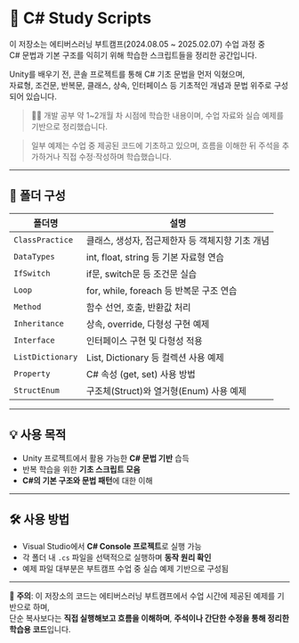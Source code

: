 # 🧠 C# Study Scripts

이 저장소는 에티버스러닝 부트캠프(2024.08.05 ~ 2025.02.07) 수업 과정 중  
C# 문법과 기본 구조를 익히기 위해 학습한 스크립트들을 정리한 공간입니다.  

Unity를 배우기 전, 콘솔 프로젝트를 통해 C# 기초 문법을 먼저 익혔으며,  
자료형, 조건문, 반복문, 클래스, 상속, 인터페이스 등 기초적인 개념과 문법 위주로 구성되어 있습니다.

> 🧑‍💻 개발 공부 약 1~2개월 차 시점에 학습한 내용이며, 수업 자료와 실습 예제를 기반으로 정리했습니다.

> 일부 예제는 수업 중 제공된 코드에 기초하고 있으며, 흐름을 이해한 뒤 주석을 추가하거나 직접 수정·작성하며 학습했습니다.

---

## 📂 폴더 구성

| 폴더명         | 설명                                                             |
|----------------|------------------------------------------------------------------|
| `ClassPractice` | 클래스, 생성자, 접근제한자 등 객체지향 기초 개념                |
| `DataTypes`     | int, float, string 등 기본 자료형 연습                          |
| `IfSwitch`      | if문, switch문 등 조건문 실습                                   |
| `Loop`          | for, while, foreach 등 반복문 구조 연습                         |
| `Method`        | 함수 선언, 호출, 반환값 처리                                     |
| `Inheritance`   | 상속, override, 다형성 구현 예제                                |
| `Interface`     | 인터페이스 구현 및 다형성 적용                                  |
| `ListDictionary`| List, Dictionary 등 컬렉션 사용 예제                            |
| `Property`      | C# 속성 (get, set) 사용 방법                                    |
| `StructEnum`    | 구조체(Struct)와 열거형(Enum) 사용 예제                         |

---

## 💡 사용 목적

- Unity 프로젝트에서 활용 가능한 **C# 문법 기반** 습득
- 반복 학습을 위한 **기초 스크립트 모음**
- **C#의 기본 구조와 문법 패턴**에 대한 이해

---

## 🛠️ 사용 방법

- Visual Studio에서 **C# Console 프로젝트**로 실행 가능
- 각 폴더 내 `.cs` 파일을 선택적으로 실행하며 **동작 원리 확인**
- 예제 파일 대부분은 부트캠프 수업 중 실습 예제 기반으로 구성됨

---

📌 **주의**: 이 저장소의 코드는 에티버스러닝 부트캠프에서 수업 시간에 제공된 예제를 기반으로 하며,  
단순 복사보다는 **직접 실행해보고 흐름을 이해하며**, **주석이나 간단한 수정을 통해 정리한 학습용 코드**입니다.
